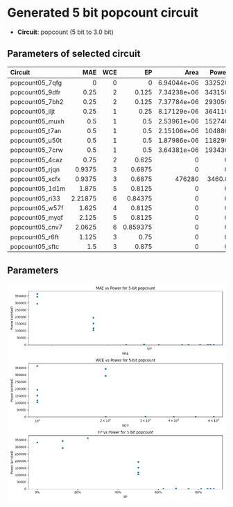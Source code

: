 
# Generated 5 bit popcount circuit
- __Circuit__: popcount (5 bit to 3.0 bit)

## Parameters of selected circuit
| Circuit         |     MAE |   WCE |       EP |             Area |    Power |       Delay | Download                                                               |
|:----------------|--------:|------:|---------:|-----------------:|---------:|------------:|:-----------------------------------------------------------------------|
| popcount05_7qfg | 0       |     0 | 0        |      6.94044e+06 | 332520   | 2.04377e+07 | [v](popcount05_7qfg.v) [c](popcount05_7qfg.c) [py](popcount05_7qfg.py) |
| popcount05_9dfr | 0.25    |     2 | 0.125    |      7.34238e+06 | 343150   | 1.80237e+07 | [v](popcount05_9dfr.v) [c](popcount05_9dfr.c) [py](popcount05_9dfr.py) |
| popcount05_7bh2 | 0.25    |     2 | 0.125    |      7.37784e+06 | 293050   | 2.11163e+07 | [v](popcount05_7bh2.v) [c](popcount05_7bh2.c) [py](popcount05_7bh2.py) |
| popcount05_iljt | 0.25    |     1 | 0.25     |      8.17129e+06 | 364110   | 1.64346e+07 | [v](popcount05_iljt.v) [c](popcount05_iljt.c) [py](popcount05_iljt.py) |
| popcount05_muxh | 0.5     |     1 | 0.5      |      2.53961e+06 | 152740   | 1.0211e+07  | [v](popcount05_muxh.v) [c](popcount05_muxh.c) [py](popcount05_muxh.py) |
| popcount05_t7an | 0.5     |     1 | 0.5      |      2.15106e+06 | 104880   | 5.16073e+06 | [v](popcount05_t7an.v) [c](popcount05_t7an.c) [py](popcount05_t7an.py) |
| popcount05_u50t | 0.5     |     1 | 0.5      |      1.87986e+06 | 118290   | 6.14639e+06 | [v](popcount05_u50t.v) [c](popcount05_u50t.c) [py](popcount05_u50t.py) |
| popcount05_7crw | 0.5     |     1 | 0.5      |      3.64381e+06 | 193430   | 9.82058e+06 | [v](popcount05_7crw.v) [c](popcount05_7crw.c) [py](popcount05_7crw.py) |
| popcount05_4caz | 0.75    |     2 | 0.625    |      0           |      0   | 0           | [v](popcount05_4caz.v) [c](popcount05_4caz.c) [py](popcount05_4caz.py) |
| popcount05_rjqn | 0.9375  |     3 | 0.6875   |      0           |      0   | 0           | [v](popcount05_rjqn.v) [c](popcount05_rjqn.c) [py](popcount05_rjqn.py) |
| popcount05_xcfx | 0.9375  |     3 | 0.6875   | 476280           |   3460.8 | 2.5511e+06  | [v](popcount05_xcfx.v) [c](popcount05_xcfx.c) [py](popcount05_xcfx.py) |
| popcount05_1d1m | 1.875   |     5 | 0.8125   |      0           |      0   | 0           | [v](popcount05_1d1m.v) [c](popcount05_1d1m.c) [py](popcount05_1d1m.py) |
| popcount05_ri33 | 2.21875 |     6 | 0.84375  |      0           |      0   | 0           | [v](popcount05_ri33.v) [c](popcount05_ri33.c) [py](popcount05_ri33.py) |
| popcount05_w57f | 1.625   |     4 | 0.8125   |      0           |      0   | 0           | [v](popcount05_w57f.v) [c](popcount05_w57f.c) [py](popcount05_w57f.py) |
| popcount05_myqf | 2.125   |     5 | 0.8125   |      0           |      0   | 0           | [v](popcount05_myqf.v) [c](popcount05_myqf.c) [py](popcount05_myqf.py) |
| popcount05_cnv7 | 2.0625  |     6 | 0.859375 |      0           |      0   | 0           | [v](popcount05_cnv7.v) [c](popcount05_cnv7.c) [py](popcount05_cnv7.py) |
| popcount05_r6ft | 1.125   |     3 | 0.75     |      0           |      0   | 0           | [v](popcount05_r6ft.v) [c](popcount05_r6ft.c) [py](popcount05_r6ft.py) |
| popcount05_sftc | 1.5     |     3 | 0.875    |      0           |      0   | 0           | [v](popcount05_sftc.v) [c](popcount05_sftc.c) [py](popcount05_sftc.py) |

## Parameters 
![Parameters figure](fig.png)